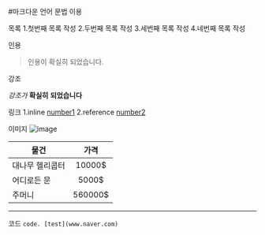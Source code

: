 #마크다운 언어 문법 이용

목록
1.첫번째 목록 작성
2.두번째 목록 작성
3.세번째 목록 작성
4.네번째 목록 작성

인용

> 인용이
> 확실히
> 되었습니다.

강조

*강조가*
**확실히**
**되었습니다**

링크
1.inline
[number1](http://blog.kalkin7.com/2014/02/10/lets-write-using-markdown/#31)
2.reference
[number2][information]


이미지
![image](http://image.anionetv.com/anionetv_img/program/201412261944230828_b.jpg)


| 물건           |    가격       | 
| -------------- |:-------------:| 
| 대나무 헬리콥터|10000$         |
| 어디로든 문    | 5000$         |  
| 주머니         | 560000$       |  



****


코드
`code. [test](www.naver.com)`




[information]: https://github.com/

